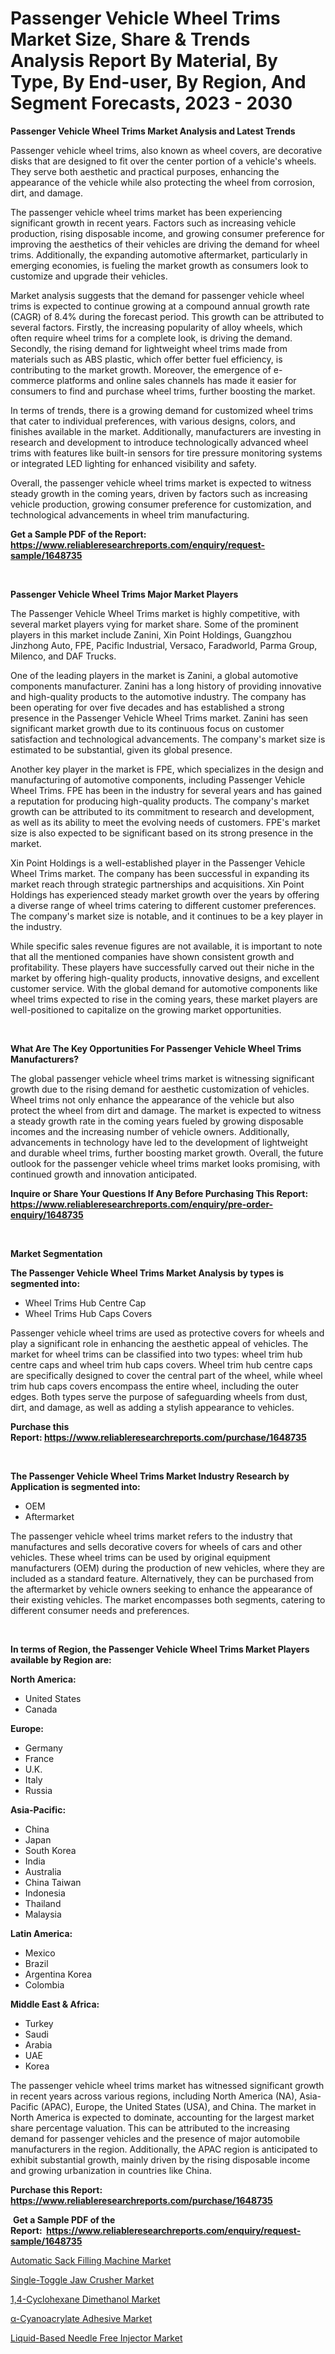<p><h1>Passenger Vehicle Wheel Trims Market Size, Share & Trends Analysis Report By Material, By Type, By End-user, By Region, And Segment Forecasts, 2023 - 2030</h1></p><p><strong>Passenger Vehicle Wheel Trims Market Analysis and Latest Trends</strong></p>
<p><p>Passenger vehicle wheel trims, also known as wheel covers, are decorative disks that are designed to fit over the center portion of a vehicle's wheels. They serve both aesthetic and practical purposes, enhancing the appearance of the vehicle while also protecting the wheel from corrosion, dirt, and damage.</p><p>The passenger vehicle wheel trims market has been experiencing significant growth in recent years. Factors such as increasing vehicle production, rising disposable income, and growing consumer preference for improving the aesthetics of their vehicles are driving the demand for wheel trims. Additionally, the expanding automotive aftermarket, particularly in emerging economies, is fueling the market growth as consumers look to customize and upgrade their vehicles.</p><p>Market analysis suggests that the demand for passenger vehicle wheel trims is expected to continue growing at a compound annual growth rate (CAGR) of 8.4% during the forecast period. This growth can be attributed to several factors. Firstly, the increasing popularity of alloy wheels, which often require wheel trims for a complete look, is driving the demand. Secondly, the rising demand for lightweight wheel trims made from materials such as ABS plastic, which offer better fuel efficiency, is contributing to the market growth. Moreover, the emergence of e-commerce platforms and online sales channels has made it easier for consumers to find and purchase wheel trims, further boosting the market.</p><p>In terms of trends, there is a growing demand for customized wheel trims that cater to individual preferences, with various designs, colors, and finishes available in the market. Additionally, manufacturers are investing in research and development to introduce technologically advanced wheel trims with features like built-in sensors for tire pressure monitoring systems or integrated LED lighting for enhanced visibility and safety.</p><p>Overall, the passenger vehicle wheel trims market is expected to witness steady growth in the coming years, driven by factors such as increasing vehicle production, growing consumer preference for customization, and technological advancements in wheel trim manufacturing.</p></p>
<p><strong>Get a Sample PDF of the Report:&nbsp; <a href="https://www.reliableresearchreports.com/enquiry/request-sample/1648735">https://www.reliableresearchreports.com/enquiry/request-sample/1648735</a></strong></p>
<p>&nbsp;</p>
<p><strong>Passenger Vehicle Wheel Trims Major Market Players</strong></p>
<p><p>The Passenger Vehicle Wheel Trims market is highly competitive, with several market players vying for market share. Some of the prominent players in this market include Zanini, Xin Point Holdings, Guangzhou Jinzhong Auto, FPE, Pacific Industrial, Versaco, Faradworld, Parma Group, Milenco, and DAF Trucks.</p><p>One of the leading players in the market is Zanini, a global automotive components manufacturer. Zanini has a long history of providing innovative and high-quality products to the automotive industry. The company has been operating for over five decades and has established a strong presence in the Passenger Vehicle Wheel Trims market. Zanini has seen significant market growth due to its continuous focus on customer satisfaction and technological advancements. The company's market size is estimated to be substantial, given its global presence.</p><p>Another key player in the market is FPE, which specializes in the design and manufacturing of automotive components, including Passenger Vehicle Wheel Trims. FPE has been in the industry for several years and has gained a reputation for producing high-quality products. The company's market growth can be attributed to its commitment to research and development, as well as its ability to meet the evolving needs of customers. FPE's market size is also expected to be significant based on its strong presence in the market.</p><p>Xin Point Holdings is a well-established player in the Passenger Vehicle Wheel Trims market. The company has been successful in expanding its market reach through strategic partnerships and acquisitions. Xin Point Holdings has experienced steady market growth over the years by offering a diverse range of wheel trims catering to different customer preferences. The company's market size is notable, and it continues to be a key player in the industry.</p><p>While specific sales revenue figures are not available, it is important to note that all the mentioned companies have shown consistent growth and profitability. These players have successfully carved out their niche in the market by offering high-quality products, innovative designs, and excellent customer service. With the global demand for automotive components like wheel trims expected to rise in the coming years, these market players are well-positioned to capitalize on the growing market opportunities.</p></p>
<p>&nbsp;</p>
<p><strong>What Are The Key Opportunities For Passenger Vehicle Wheel Trims Manufacturers?</strong></p>
<p><p>The global passenger vehicle wheel trims market is witnessing significant growth due to the rising demand for aesthetic customization of vehicles. Wheel trims not only enhance the appearance of the vehicle but also protect the wheel from dirt and damage. The market is expected to witness a steady growth rate in the coming years fueled by growing disposable incomes and the increasing number of vehicle owners. Additionally, advancements in technology have led to the development of lightweight and durable wheel trims, further boosting market growth. Overall, the future outlook for the passenger vehicle wheel trims market looks promising, with continued growth and innovation anticipated.</p></p>
<p><strong>Inquire or Share Your Questions If Any Before Purchasing This Report: <a href="https://www.reliableresearchreports.com/enquiry/pre-order-enquiry/1648735">https://www.reliableresearchreports.com/enquiry/pre-order-enquiry/1648735</a></strong></p>
<p>&nbsp;</p>
<p><strong>Market Segmentation</strong></p>
<p><strong>The Passenger Vehicle Wheel Trims Market Analysis by types is segmented into:</strong></p>
<p><ul><li>Wheel Trims Hub Centre Cap</li><li>Wheel Trims Hub Caps Covers</li></ul></p>
<p><p>Passenger vehicle wheel trims are used as protective covers for wheels and play a significant role in enhancing the aesthetic appeal of vehicles. The market for wheel trims can be classified into two types: wheel trim hub centre caps and wheel trim hub caps covers. Wheel trim hub centre caps are specifically designed to cover the central part of the wheel, while wheel trim hub caps covers encompass the entire wheel, including the outer edges. Both types serve the purpose of safeguarding wheels from dust, dirt, and damage, as well as adding a stylish appearance to vehicles.</p></p>
<p><strong>Purchase this Report:&nbsp;<a href="https://www.reliableresearchreports.com/purchase/1648735">https://www.reliableresearchreports.com/purchase/1648735</a></strong></p>
<p>&nbsp;</p>
<p><strong>The Passenger Vehicle Wheel Trims Market Industry Research by Application is segmented into:</strong></p>
<p><ul><li>OEM</li><li>Aftermarket</li></ul></p>
<p><p>The passenger vehicle wheel trims market refers to the industry that manufactures and sells decorative covers for wheels of cars and other vehicles. These wheel trims can be used by original equipment manufacturers (OEM) during the production of new vehicles, where they are included as a standard feature. Alternatively, they can be purchased from the aftermarket by vehicle owners seeking to enhance the appearance of their existing vehicles. The market encompasses both segments, catering to different consumer needs and preferences.</p></p>
<p>&nbsp;</p>
<p><strong>In terms of Region, the Passenger Vehicle Wheel Trims Market Players available by Region are:</strong></p>
<p>
    <p> <strong> North America: </strong>
        <ul>
            <li>United States</li>
            <li>Canada</li>
        </ul>
        </p> 
    <p> <strong> Europe: </strong>
        <ul>
            <li>Germany</li>
            <li>France</li>
            <li>U.K.</li>
            <li>Italy</li>
            <li>Russia</li>
        </ul>
        </p> 
    <p> <strong> Asia-Pacific: </strong>
        <ul>
            <li>China</li>
            <li>Japan</li>
            <li>South Korea</li>
            <li>India</li>
            <li>Australia</li>
            <li>China Taiwan</li>
            <li>Indonesia</li>
            <li>Thailand</li>
            <li>Malaysia</li>
        </ul>
        </p> 
    <p> <strong> Latin America: </strong>
        <ul>
            <li>Mexico</li>
            <li>Brazil</li>
            <li>Argentina Korea</li>
            <li>Colombia</li>
        </ul>
        </p> 
    <p> <strong> Middle East & Africa: </strong>
        <ul>
            <li>Turkey</li>
            <li>Saudi</li>
            <li>Arabia</li>
            <li>UAE</li>
            <li>Korea</li>
        </ul>
    </p>
    </p>
<p><p>The passenger vehicle wheel trims market has witnessed significant growth in recent years across various regions, including North America (NA), Asia-Pacific (APAC), Europe, the United States (USA), and China. The market in North America is expected to dominate, accounting for the largest market share percentage valuation. This can be attributed to the increasing demand for passenger vehicles and the presence of major automobile manufacturers in the region. Additionally, the APAC region is anticipated to exhibit substantial growth, mainly driven by the rising disposable income and growing urbanization in countries like China.</p></p>
<p><strong>Purchase this Report: <a href="https://www.reliableresearchreports.com/purchase/1648735">https://www.reliableresearchreports.com/purchase/1648735</a></strong></p>
<p>&nbsp;<strong>Get a Sample PDF of the Report:&nbsp;&nbsp;<a href="https://www.reliableresearchreports.com/enquiry/request-sample/1648735">https://www.reliableresearchreports.com/enquiry/request-sample/1648735</a></strong></p>
<p><strong></strong></p>
<p><p><a href="https://medium.com/@katlynbauch/automatic-sack-filling-machine-market-insight-market-trends-growth-forecasted-from-2023-to-2030-5e10bf20d08c">Automatic Sack Filling Machine Market</a></p><p><a href="https://medium.com/@markuspagac2023/single-toggle-jaw-crusher-market-size-market-outlook-and-market-forecast-2023-to-2030-9e4e7f43fbdd">Single-Toggle Jaw Crusher Market</a></p><p><a href="https://www.linkedin.com/pulse/14-cyclohexane-dimethanol-market-size-growth-forecast/">1,4-Cyclohexane Dimethanol Market</a></p><p><a href="https://www.linkedin.com/pulse/alpha-cyanoacrylate-adhesive-market-size-share-global-analysis/">α-Cyanoacrylate Adhesive Market</a></p><p><a href="https://www.linkedin.com/pulse/liquid-based-needle-free-injector-market-research-report-unlocks/">Liquid-Based Needle Free Injector Market</a></p></p>